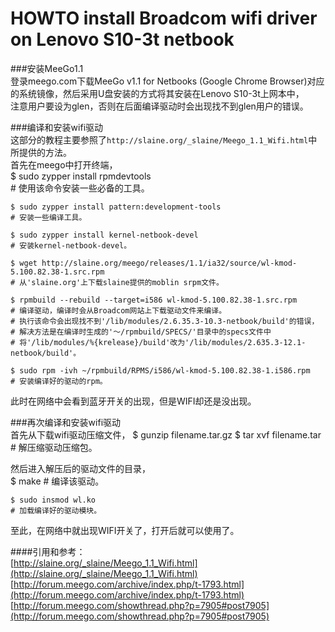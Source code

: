 HOWTO install Broadcom wifi driver on Lenovo S10-3t netbook  
===========================================================  
  
  
###安装MeeGo1.1  
登录meego.com下载MeeGo v1.1 for Netbooks (Google Chrome Browser)对应的系统镜像，然后采用U盘安装的方式将其安装在Lenovo S10-3t上网本中，  
注意用户要设为glen，否则在后面编译驱动时会出现找不到glen用户的错误。     
   
###编译和安装wifi驱动  
这部分的教程主要参照了`http://slaine.org/_slaine/Meego_1.1_Wifi.html`中所提供的方法。  
首先在meego中打开终端，  
    $ sudo zypper install rpmdevtools  
    # 使用该命令安装一些必备的工具。  
    
    $ sudo zypper install pattern:development-tools  
    # 安装一些编译工具。  
  
    $ sudo zypper install kernel-netbook-devel  
    # 安装kernel-netbook-devel。  

    $ wget http://slaine.org/meego/releases/1.1/ia32/source/wl-kmod-5.100.82.38-1.src.rpm  
    # 从'slaine.org'上下载slaine提供的moblin srpm文件。  

    $ rpmbuild --rebuild --target=i586 wl-kmod-5.100.82.38-1.src.rpm
    # 编译驱动，编译时会从Broadcom网站上下载驱动文件来编译。 
    # 执行该命令会出现找不到'/lib/modules/2.6.35.3-10.3-netbook/build'的错误，  
    # 解决方法是在编译时生成的'～/rpmbuild/SPECS/'目录中的specs文件中  
    # 将'/lib/modules/%{krelease}/build'改为'/lib/modules/2.635.3-12.1-netbook/build'。  
  
    $ sudo rpm -ivh ~/rpmbuild/RPMS/i586/wl-kmod-5.100.82.38-1.i586.rpm  
    # 安装编译好的驱动的rpm。  
此时在网络中会看到蓝牙开关的出现，但是WIFI却还是没出现。
  
###再次编译和安装wifi驱动  
首先从下载wifi驱动压缩文件，
    $ gunzip filename.tar.gz
    $ tar xvf filename.tar
    # 解压缩驱动压缩包。  
  
然后进入解压后的驱动文件的目录，  
    $ make
    # 编译该驱动。  
  
    $ sudo insmod wl.ko  
    # 加载编译好的驱动模块。  
至此，在网络中就出现WIFI开关了，打开后就可以使用了。  
  
  
####引用和参考：  
[http://slaine.org/_slaine/Meego_1.1_Wifi.html](http://slaine.org/_slaine/Meego_1.1_Wifi.html)   
[http://forum.meego.com/archive/index.php/t-1793.html](http://forum.meego.com/archive/index.php/t-1793.html)   
[http://forum.meego.com/showthread.php?p=7905#post7905](http://forum.meego.com/showthread.php?p=7905#post7905)   
  
